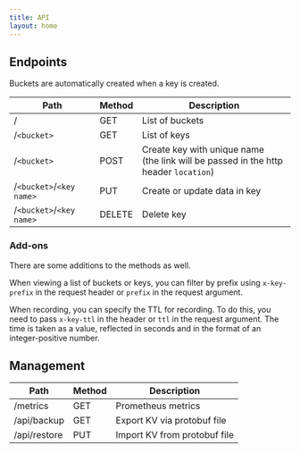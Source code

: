 ```yaml
---
title: API
layout: home
---
```


## Endpoints

Buckets are automatically created when a key is created.

| Path | Method | Description |
| --- | --- | --- |
| / | GET | List of buckets |
| /`<bucket>` | GET | List of keys |
| /`<bucket>` | POST | Create key with unique name <br>(the link will be passed in the http header `location`) |
| /`<bucket>`/`<key name>` | PUT | Create or update data in key |
| /`<bucket>`/`<key name>` | DELETE | Delete key |

### Add-ons

There are some additions to the methods as well.

When viewing a list of buckets or keys, you can filter by prefix using `x-key-prefix` in the request header or `prefix` in the request argument.

When recording, you can specify the TTL for recording. To do this, you need to pass `x-key-ttl` in the header or `ttl` in the request argument.
The time is taken as a value, reflected in seconds and in the format of an integer-positive number.

## Management

| Path | Method | Description |
| --- | --- | --- |
| /metrics | GET | Prometheus metrics |
| /api/backup | GET | Export KV via protobuf file |
| /api/restore | PUT | Import KV from protobuf file |
